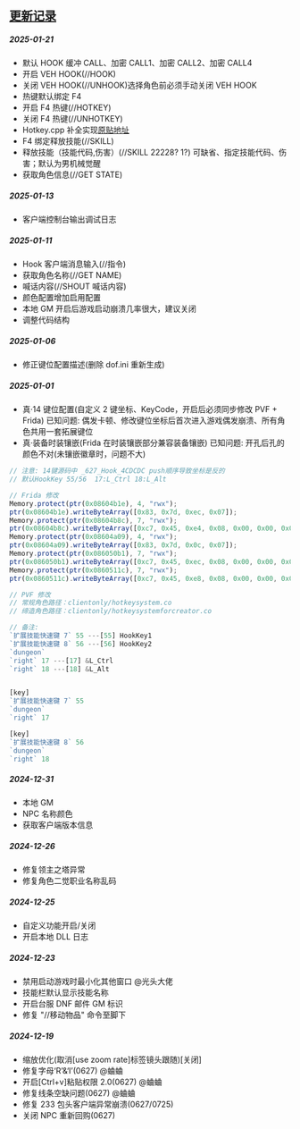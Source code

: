 ## [更新记录](https://github.com/manydots/DofProject/releases)

##### 2025-01-21

- 默认 HOOK 缓冲 CALL、加密 CALL1、加密 CALL2、加密 CALL4
- 开启 VEH HOOK(//HOOK)
- 关闭 VEH HOOK(//UNHOOK)选择角色前必须手动关闭 VEH HOOK
- 热键默认绑定 F4
- 开启 F4 热键(//HOTKEY)
- 关闭 F4 热键(//UNHOTKEY)
- Hotkey.cpp 补全实现[原贴地址](https://www.52pojie.cn/thread-538578-1-1.html)
- F4 绑定释放技能(//SKILL)
- 释放技能（技能代码,伤害）(//SKILL 22228? 1?) 可缺省、指定技能代码、伤害；默认为男机械觉醒
- 获取角色信息(//GET STATE)

##### 2025-01-13

- 客户端控制台输出调试日志

##### 2025-01-11

- Hook 客户端消息输入(//指令)
- 获取角色名称(//GET NAME)
- 喊话内容(//SHOUT 喊话内容)
- 颜色配置增加启用配置
- 本地 GM 开启后游戏启动崩溃几率很大，建议关闭
- 调整代码结构

##### 2025-01-06

- 修正键位配置描述(删除 dof.ini 重新生成)

##### 2025-01-01

- 真·14 键位配置(自定义 2 键坐标、KeyCode，开启后必须同步修改 PVF + Frida) 已知问题: 偶发卡顿、修改键位坐标后首次进入游戏偶发崩溃、所有角色共用一套拓展键位
- 真·装备时装镶嵌(Frida 在时装镶嵌部分兼容装备镶嵌) 已知问题: 开孔后孔的颜色不对(未镶嵌徽章时，问题不大)

```js
// 注意: 14键源码中 _627_Hook_4CDCDC push顺序导致坐标是反的
// 默认HookKey 55/56  17:L_Ctrl 18:L_Alt

// Frida 修改
Memory.protect(ptr(0x08604b1e), 4, "rwx");
ptr(0x08604b1e).writeByteArray([0x83, 0x7d, 0xec, 0x07]);
Memory.protect(ptr(0x08604b8c), 7, "rwx");
ptr(0x08604b8c).writeByteArray([0xc7, 0x45, 0xe4, 0x08, 0x00, 0x00, 0x00]);
Memory.protect(ptr(0x08604a09), 4, "rwx");
ptr(0x08604a09).writeByteArray([0x83, 0x7d, 0x0c, 0x07]);
Memory.protect(ptr(0x086050b1), 7, "rwx");
ptr(0x086050b1).writeByteArray([0xc7, 0x45, 0xec, 0x08, 0x00, 0x00, 0x00]);
Memory.protect(ptr(0x0860511c), 7, "rwx");
ptr(0x0860511c).writeByteArray([0xc7, 0x45, 0xe8, 0x08, 0x00, 0x00, 0x00]);

// PVF 修改
// 常规角色路径：clientonly/hotkeysystem.co
// 缔造角色路径：clientonly/hotkeysystemforcreator.co

// 备注:
`扩展技能快速键 7`	55 ---[55] HookKey1
`扩展技能快速键 8`	56 ---[56] HookKey2
`dungeon`
`right`	17 ---[17] &L_Ctrl
`right`	18 ---[18] &L_Alt


[key]
`扩展技能快速键 7`	55
`dungeon`
`right`	17

[key]
`扩展技能快速键 8`	56
`dungeon`
`right`	18
```

##### 2024-12-31

- 本地 GM
- NPC 名称颜色
- 获取客户端版本信息

##### 2024-12-26

- 修复领主之塔异常
- 修复角色二觉职业名称乱码

##### 2024-12-25

- 自定义功能开启/关闭
- 开启本地 DLL 日志

##### 2024-12-23

- 禁用启动游戏时最小化其他窗口 @光头大佬
- 技能栏默认显示技能名称
- 开启台服 DNF 邮件 GM 标识
- 修复 "//移动物品" 命令至脚下

##### 2024-12-19

- 缩放优化(取消[use zoom rate]标签镜头跟随)[关闭]
- 修复字母‘R’&‘I’(0627) @蛐蛐
- 开启[Ctrl+v]粘贴权限 2.0(0627) @蛐蛐
- 修复线条空缺问题(0627) @蛐蛐
- 修复 233 包头客户端异常崩溃(0627/0725)
- 关闭 NPC 重新回购(0627)
